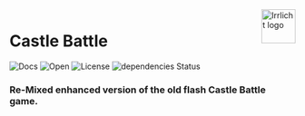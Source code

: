 <a href="http://irrlicht.sourceforge.net/">
    <img src="http://irrlicht.sourceforge.net/images/irrlicht_logo.png" alt="Irrlicht logo" title="Irrlicht" align="right" height="60" />
</a>

# Castle Battle

![Docs](https://img.shields.io/badge/docs-0%25-blue.svg) ![Open](https://camo.githubusercontent.com/2091d99fb3b1ea0dcacb2ce564d5a3fc099c9ee7/68747470733a2f2f6261646765732e66726170736f66742e636f6d2f6f732f76322f6f70656e2d736f757263652e7376673f763d313032) ![License](https://camo.githubusercontent.com/056ff18a3d91ea14efa8b8c95ba9bc59d7c9676b/68747470733a2f2f6261646765732e66726170736f66742e636f6d2f6f732f67706c2f67706c2e7376673f763d313032)
![dependencies Status](https://david-dm.org/boennemann/badges/status.svg)
### Re-Mixed enhanced version of the old flash Castle Battle game.
